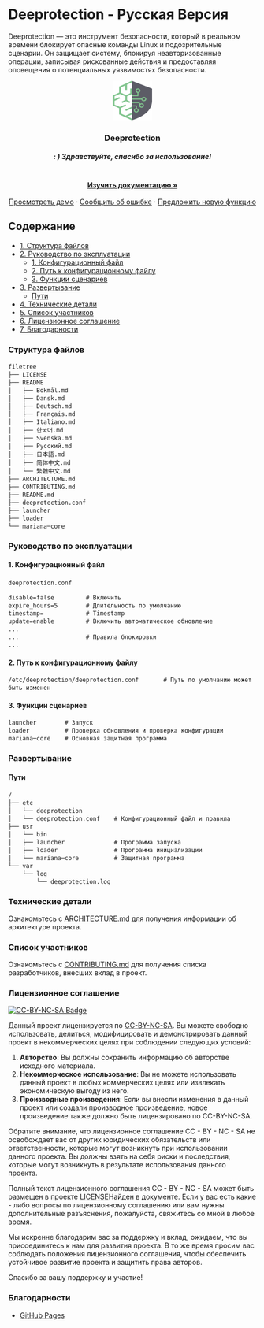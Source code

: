 # Deeprotection - Русская Версия

Deeprotection — это инструмент безопасности, который в реальном времени блокирует опасные команды Linux и подозрительные сценарии. Он защищает систему, блокируя неавторизованные операции, записывая рискованные действия и предоставляя оповещения о потенциальных уязвимостях безопасности.

<p align="center">
  <a href="https://github.com/Geekstrange/Deeprotection">
    <img src="images/logo.svg" alt="Logo" width="80" height="80">
  </a>
  <h3 align="center">Deeprotection</h3>
  <h5 align="center">: ) Здравствуйте, спасибо за использование!</h5>
  <p align="center">
    <br />
    <a href="https://github.com/Geekstrange/Deeprotection"><strong>Изучить документацию »</strong></a>
    <br />
    <br />
    <a href="https://github.com/Geekstrange/Deeprotection">Просмотреть демо</a>
    ·
    <a href="https://github.com/Geekstrange/Deeprotection/issues">Сообщить об ошибке</a>
    ·
    <a href="https://github.com/Geekstrange/Deeprotection/issues">Предложить новую функцию</a>
  </p>
</p>

## Содержание

- [1. Структура файлов](#структура-файлов)
- [2. Руководство по эксплуатации](#руководство-по-эксплуатации)
  - [1. Конфигурационный файл](#1-конфигурационный-файл)
  - [2. Путь к конфигурационному файлу](#2-путь-к-конфигурационному-файлу)
  - [3. Функции сценариев](#3-функции-сценариев)
- [3. Развертывание](#развертывание)
  - [Пути](#пути)
- [4. Технические детали](#технические-детали)
- [5. Список участников](#список-участников)
- [6. Лицензионное соглашение](#лицензионное-соглашение)
- [7. Благодарности](#благодарности)

### Структура файлов
```
filetree 
├── LICENSE
├── README
│   ├── Bokmål.md
│   ├── Dansk.md
│   ├── Deutsch.md
│   ├── Français.md
│   ├── Italiano.md
│   ├── 한국어.md
│   ├── Svenska.md
│   ├── Русский.md
│   ├── 日本語.md
│   ├── 简体中文.md
│   └── 繁體中文.md
├── ARCHITECTURE.md
├── CONTRIBUTING.md
├── README.md
├── deeprotection.conf
├── launcher
├── loader
└── mariana─core
```

### Руководство по эксплуатации

#### 1. Конфигурационный файл

`deeprotection.conf`

```
disable=false         # Включить
expire_hours=5        # Длительность по умолчанию
timestamp=            # Timestamp
update=enable         # Включить автоматическое обновление
...
...                   # Правила блокировки
...
```

#### 2. Путь к конфигурационному файлу

```
/etc/deeprotection/deeprotection.conf		# Путь по умолчанию может быть изменен
```

#### 3. Функции сценариев

```
launcher        # Запуск
loader          # Проверка обновления и проверка конфигурации
mariana─core    # Основная защитная программа
```

### Развертывание

#### Пути

```
/
├── etc
│   └── deeprotection
│   └── deeprotection.conf    # Конфигурационный файл и правила
├── usr
│   └── bin 
│   ├── launcher              # Программа запуска
│   ├── loader                # Программа инициализации
│   └── mariana─core          # Защитная программа
└── var
    └── log
        └── deeprotection.log
```

### Технические детали

Ознакомьтесь с [ARCHITECTURE.md](https://github.com/Geekstrange/Deeprotection/ARCHITECTURE.md) для получения информации об архитектуре проекта.

### Список участников

Ознакомьтесь с [CONTRIBUTING.md](https://github.com/Geekstrange/Deeprotection/CONTRIBUTING.md) для получения списка разработчиков, внесших вклад в проект.

### Лицензионное соглашение

[![CC-BY-NC-SA Badge](https://mirrors.creativecommons.org/presskit/buttons/88x31/svg/by─nc─sa.svg)](https://creativecommons.org/licenses/by-nc-sa/4.0/)

Данный проект лицензируется по [CC-BY-NC-SA](https://creativecommons.org/licenses/by-nc-sa/4.0/). Вы можете свободно использовать, делиться, модифицировать и демонстрировать данный проект в некоммерческих целях при соблюдении следующих условий:

1. **Авторство**: Вы должны сохранить информацию об авторстве исходного материала.
2. **Некоммерческое использование**: Вы не можете использовать данный проект в любых коммерческих целях или извлекать экономическую выгоду из него.
3. **Производные произведения**: Если вы внесли изменения в данный проект или создали производное произведение, новое произведение также должно быть лицензировано по CC-BY-NC-SA.

Обратите внимание, что лицензионное соглашение CC - BY - NC - SA не освобождает вас от других юридических обязательств или ответственности, которые могут возникнуть при использовании данного проекта. Вы должны взять на себя риски и последствия, которые могут возникнуть в результате использования данного проекта.

Полный текст лицензионного соглашения CC - BY - NC - SA может быть размещен в проекте [LICENSE](https://github.com/Geekstrange/Deeprotection/LICENSE)Найден в документе. Если у вас есть какие - либо вопросы по лицензионному соглашению или вам нужны дополнительные разъяснения, пожалуйста, свяжитесь со мной в любое время.

Мы искренне благодарим вас за поддержку и вклад, ожидаем, что вы присоединитесь к нам для развития проекта. В то же время просим вас соблюдать положения лицензионного соглашения, чтобы обеспечить устойчивое развитие проекта и защитить права авторов.

Спасибо за вашу поддержку и участие!

### Благодарности

- [GitHub Pages](https://pages.github.com)
